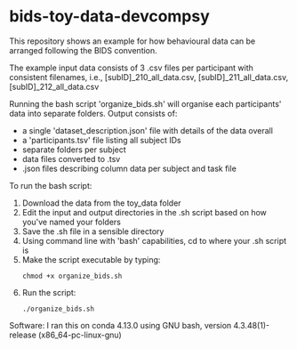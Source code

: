 # bids-toy-data-devcompsy

This repository shows an example for how behavioural data can be arranged following the BIDS convention. 

The example input data consists of 3 .csv files per participant with consistent filenames, i.e., [subID]_210_all_data.csv,  [subID]_211_all_data.csv, [subID]_212_all_data.csv 

Running the bash script 'organize_bids.sh' will organise each participants' data into separate folders. Output consists of:

- a single 'dataset_description.json' file with details of the data overall
- a 'participants.tsv' file listing all subject IDs
- separate folders per subject
- data files converted to .tsv
- .json files describing column data per subject and task file

To run the bash script:
1. Download the data from the toy_data folder
2. Edit the input and output directories in the .sh script based on how you've named your folders
3. Save the .sh file in a sensible directory
4. Using command line with 'bash' capabilities, cd to where your .sh script is
5. Make the script executable by typing:
   ```
   chmod +x organize_bids.sh
   ```
6. Run the script:
   ```
   ./organize_bids.sh
   ```

Software:
I ran this on conda 4.13.0 using GNU bash, version 4.3.48(1)-release (x86_64-pc-linux-gnu)
